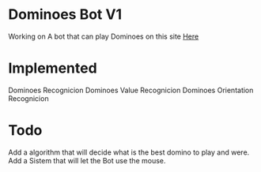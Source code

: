 # Dominoes Bot V1

Working on A bot that can play Dominoes on this site [Here](https://dominoes.playdrift.com)

# Implemented

Dominoes Recognicion 
Dominoes Value Recognicion
Dominoes Orientation Recognicion

# Todo

Add a algorithm that will decide what is the best domino to play and were.
Add a Sistem that will let the Bot use the mouse.
